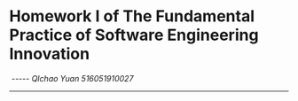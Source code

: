 # Homework Ⅰ of The Fundamental Practice of Software Engineering Innovation

​																*-----  QIchao Yuan 516051910027*

------

